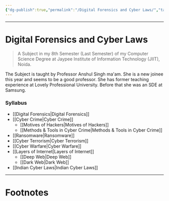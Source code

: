 ```yaml
---
{"dg-publish":true,"permalink":"/Digital Forensics and Cyber Laws/","tags":["Academics","CyberSec","Legal"]}
---
```



---
# Digital Forensics and Cyber Laws
> A Subject in my 8th Semester (Last Semester) of my Computer Science Degree at Jaypee Institute of Information Technology (JIIT), Noida.

The Subject is taught by Professor Anshul Singh ma'am. She is a new joinee this year and seems to be a good professor. She has former teaching experience at Lovely Professional University. Before that she was an SDE at Samsung.

### Syllabus
- [[Digital Forensics\|Digital Forensics]]
- [[Cyber Crime\|Cyber Crime]]
	- [[Motives of Hackers\|Motives of Hackers]]
	- [[Methods & Tools in Cyber Crime\|Methods & Tools in Cyber Crime]]
- [[Ransomware\|Ransomware]]
- [[Cyber Terrorism\|Cyber Terrorism]]
- [[Cyber Warfare\|Cyber Warfare]]
- [[Layers of Internet\|Layers of Internet]]
	- [[Deep Web\|Deep Web]]
	- [[Dark Web\|Dark Web]]
- [[Indian Cyber Laws\|Indian Cyber Laws]]

---
# Footnotes